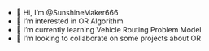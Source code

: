 - 👋 Hi, I’m @SunshineMaker666
- 👀 I’m interested in OR Algorithm
- 🌱 I’m currently learning Vehicle Routing Problem Model
- 💞️ I’m looking to collaborate on some projects about OR

<!---
SunshineMaker666/SunshineMaker666 is a ✨ special ✨ repository because its `README.md` (this file) appears on your GitHub profile.
You can click the Preview link to take a look at your changes.
--->
